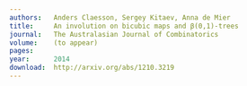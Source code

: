 ```yaml
---
authors:   Anders Claesson, Sergey Kitaev, Anna de Mier
title:     An involution on bicubic maps and β(0,1)-trees
journal:   The Australasian Journal of Combinatorics
volume:    (to appear)
pages:    
year:      2014
download:  http://arxiv.org/abs/1210.3219
---
```

